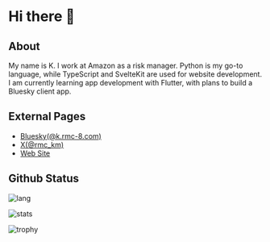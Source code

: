 # Hi there 👋

<!--
**rmc8/rmc8** is a ✨ _special_ ✨ repository because its `README.md` (this file) appears on your GitHub profile.

Here are some ideas to get you started:

- 🔭 I’m currently working on ...
- 🌱 I’m currently learning ...
- 👯 I’m looking to collaborate on ...
- 🤔 I’m looking for help with ...
- 💬 Ask me about ...
- 📫 How to reach me: ...
- 😄 Pronouns: ...
- ⚡ Fun fact: ...
-->

## About

My name is K. I work at Amazon as a risk manager. Python is my go-to language, while TypeScript and SvelteKit are used for website development. I am currently learning app development with Flutter, with plans to build a Bluesky client app.

## External Pages

* [Bluesky(@k.rmc-8.com)](https://rmc-8.com/)
* [X(@rmc_km)](https://twitter.com/rmc_km)
* [Web Site](https://rmc-8.com)

## Github Status

![lang](https://github-readme-stats.vercel.app/api/top-langs/?username=rmc8&layout=compact)

![stats](https://github-readme-stats.vercel.app/api?username=rmc8&show_icons=true)

![trophy](https://github-profile-trophy.vercel.app/?username=rmc8)
